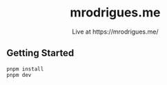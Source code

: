 <h1 align="center">mrodrigues.me</h1>

<p align="center">Live at https://mrodrigues.me/</p>

## Getting Started

```
pnpm install
pnpm dev
```
